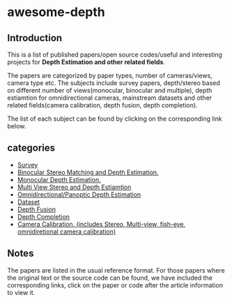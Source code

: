 # awesome-depth

## Introduction
This is a list of published papers/open source codes/useful and interesting projects for **Depth Estimation and other related fields**.

The papers are categorized by paper types, number of cameras/views, camera type etc. The subjects include survey papers, depth/stereo based on different number of views(monocular, binocular and multiple), depth estiamtion for omnidirectional cameras, mainstream datasets and other related fields(camera calibration, depth fusion, depth completion).

The list of each subject can be found by clicking on the corresponding link below.

## categories
+ [Survey](./src/survey.md)
+ [Binocular Stereo Matching and Depth Estimation.](./src/binocular.md)
+ [Monocular Depth Estimation.](./src/monocular.md)
+ [Multi View Stereo and Depth Estiamtion](./src/multiview.md)
+ [Omnidirectional/Panoptic Depth Estimation](./src/omnidirectional.md)
+ [Dataset](./src/dataset.md)
+ [Depth Fusion](./src/depthFusion.md)
+ [Depth Completion](./src/completion.md)
+ [Camera Calibration. (includes Stereo, Multi-view, fish-eye, omnidiretional camera calibration)](./src/calibration.md)

## Notes
The papers are listed in the usual reference format. For those papers where the original text or the source code can be found, we have included the corresponding links, click on the paper or code after the article information to view it.